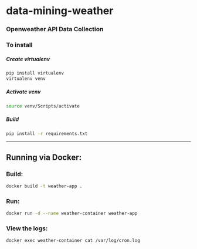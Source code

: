 # data-mining-weather

### Openweather API Data Collection

### To install

##### Create virtualenv
```bash
pip install virtualenv
virtualenv venv
```
##### Activate venv
```bash
source venv/Scripts/activate
```
##### Build
```bash
pip install -r requirements.txt
```

---

## Running via Docker:

### Build:
```bash
docker build -t weather-app . 
```

### Run:
```bash
docker run -d --name weather-container weather-app
```

### View the logs:
```bash
docker exec weather-container cat /var/log/cron.log
```